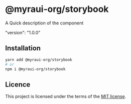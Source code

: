 # @myraui-org/storybook

A Quick description of the component

"version": "1.0.0"

## Installation

```sh
yarn add @myraui-org/storybook
# or
npm i @myraui-org/storybook
```

## Licence

This project is licensed under the terms of the
[MIT license](https://github.com/myraui-org/myraui/blob/main/LICENSE).
